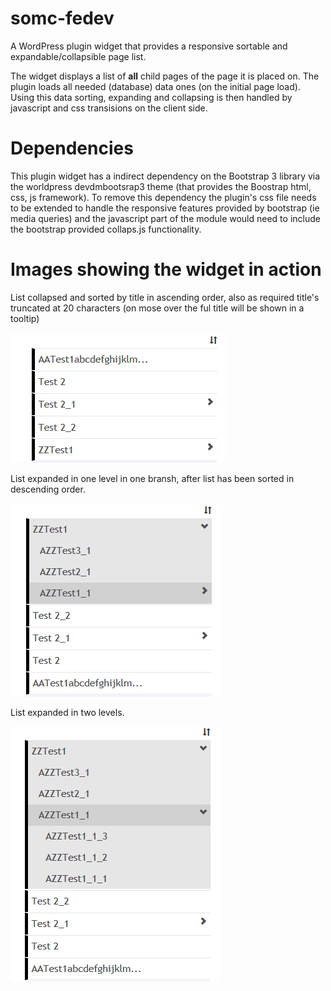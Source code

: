 # somc-fedev

A WordPress plugin widget that provides a responsive sortable and expandable/collapsible page list. 

The widget displays a list of **all** child pages of the page it is placed on. The plugin loads all needed (database) data ones (on the initial page load). Using this data sorting, expanding and collapsing is then handled by javascript and css transisions on the client side. 

# Dependencies 
This plugin widget has a indirect dependency on the Bootstrap 3 library via the worldpress devdmbootsrap3 theme (that provides the Boostrap html, css, js framework). 
To remove this dependency the plugin's css file needs to be extended to handle the responsive features provided by bootstrap (ie media queries) and the javascript part of the module would need to include the bootstrap provided collaps.js functionality.   

# Images showing the widget in action

List collapsed and sorted by title in ascending order, also as required title's truncated at 20 characters (on mose over the ful title will be shown in a tooltip) 

![](https://github.com/karma4u101/somc-fedev/blob/master/doc-img/kwlist1.png) 

List expanded in one level in one bransh, after list has been sorted in descending order.

![](https://github.com/karma4u101/somc-fedev/blob/master/doc-img/kwlist2.png) 

List expanded in two levels.

![](https://github.com/karma4u101/somc-fedev/blob/master/doc-img/kwlist3.png)   
